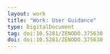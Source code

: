 ```yaml
---
layout: work
title: "Work: User Guidance"
type: DigitalDocument
tag: doi:10.5281/ZENODO.375630
doi: doi:10.5281/ZENODO.375630
---
```

